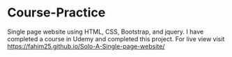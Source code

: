 # Course-Practice
Single page website using HTML, CSS, Bootstrap, and jquery. I have completed a course in Udemy and completed this project.
For live view visit https://fahim25.github.io/Solo-A-Single-page-website/
